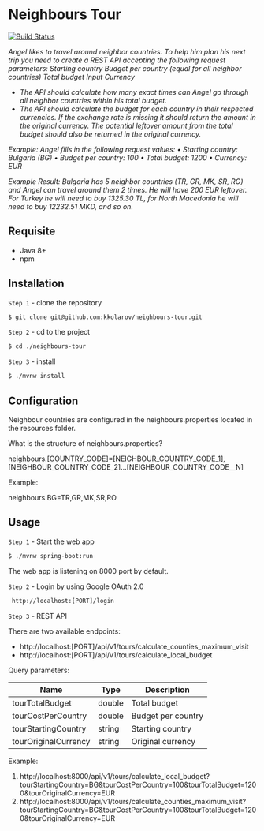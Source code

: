 # Neighbours Tour
[![Build Status](https://travis-ci.org/kkolarov/neighbours-tour.svg?branch=master)](https://travis-ci.org/kkolarov/neighbours-tour)

*Angel likes to travel around neighbor countries. To help him plan his next trip you need to create a REST API accepting the following request parameters: Starting country Budget per country (equal for all neighbor countries) Total budget Input Currency*

-  *The API should calculate how many exact times can Angel go through all neighbor countries within his total budget.*
- *The API should calculate the budget for each country in their respected currencies. If the exchange rate is missing it should return the amount in the original currency. The potential leftover amount from the total budget should also be returned in the original currency.*

*Example: Angel fills in the following request values: • Starting country: Bulgaria (BG) • Budget per country: 100 • Total budget: 1200 • Currency: EUR*

*Example Result: Bulgaria has 5 neighbor countries (TR, GR, MK, SR, RO) and Angel can travel around them 2 times. He will have 200 EUR leftover. For Turkey he will need to buy 1325.30 TL, for North Macedonia he will need to buy 12232.51 MKD, and so on.*

## Requisite
  - Java 8+
  - npm
## Installation

`Step 1` - clone the repository

```bash
$ git clone git@github.com:kkolarov/neighbours-tour.git
```

`Step 2` - cd to the project

```bash
$ cd ./neighbours-tour
```

`Step 3` - install

```bash
$ ./mvnw install
```

## Configuration

Neighbour countries are configured in the neighbours.properties located in the resources folder.

What is the structure of neighbours.properties?

neighbours.[COUNTRY_CODE]=[NEIGHBOUR_COUNTRY_CODE_1],[NEIGHBOUR_COUNTRY_CODE_2]...[NEIGHBOUR_COUNTRY_CODE__N]

Example:

neighbours.BG=TR,GR,MK,SR,RO


## Usage

`Step 1` - Start the web app

```bash
$ ./mvnw spring-boot:run
```
The web app is listening on 8000 port by default.

`Step 2` - Login by using Google OAuth 2.0

```bash
 http://localhost:[PORT]/login
```
`Step 3` - REST API

There are two available endpoints:
- http://localhost:[PORT]/api/v1/tours/calculate_counties_maximum_visit
- http://localhost:[PORT]/api/v1/tours/calculate_local_budget

Query parameters:

| Name | Type | Description |
| ------ | ------ | ------ |
| tourTotalBudget | double | Total budget
| tourCostPerCountry | double | Budget per country
| tourStartingCountry | string | Starting country
| tourOriginalCurrency | string | Original currency

Example: 
1. http://localhost:8000/api/v1/tours/calculate_local_budget?tourStartingCountry=BG&tourCostPerCountry=100&tourTotalBudget=1200&tourOriginalCurrency=EUR
2. http://localhost:8000/api/v1/tours/calculate_counties_maximum_visit?tourStartingCountry=BG&tourCostPerCountry=100&tourTotalBudget=1200&tourOriginalCurrency=EUR

